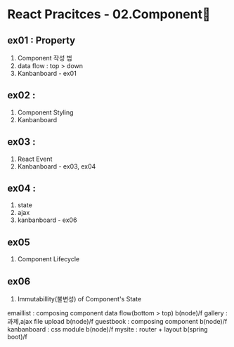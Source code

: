 # React Pracitces - 02.Component🤠

## ex01 : Property 
1. Component 작성 법
2. data flow : top > down
3. Kanbanboard - ex01
## ex02 : 
1. Component Styling
2. Kanbanboard
## ex03 : 
1. React Event
2. Kanbanboard - ex03, ex04
## ex04 : 
1. state
2. ajax
3. kanbanboard - ex06
## ex05
1. Component Lifecycle
## ex06
1. Immutabillity(불변성) of Component's State

emaillist : composing component data flow(bottom > top) b(node)/f 
gallery : 과제,ajax file upload b(node)/f
guestbook : composing component b(node)/f
kanbanboard : css module b(node)/f
mysite : router + layout b(spring boot)/f